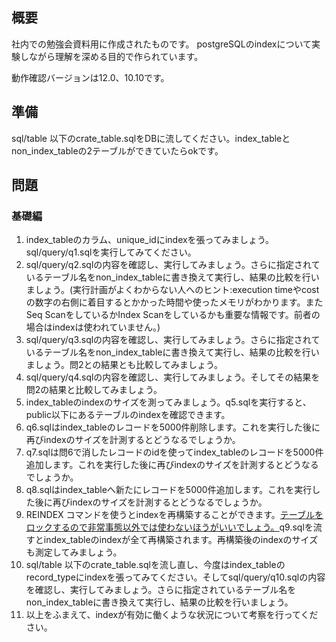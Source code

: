 ## 概要
社内での勉強会資料用に作成されたものです。
postgreSQLのindexについて実験しながら理解を深める目的で作られています。

動作確認バージョンは12.0、10.10です。

## 準備
sql/table 以下のcrate_table.sqlをDBに流してください。index_tableとnon_index_tableの2テーブルができていたらokです。

## 問題

### 基礎編
1. index_tableのカラム、unique_idにindexを張ってみましょう。sql/query/q1.sqlを実行してみてください。
2. sql/query/q2.sqlの内容を確認し、実行してみましょう。さらに指定されているテーブル名をnon_index_tableに書き換えて実行し、結果の比較を行いましょう。(実行計画がよくわからない人へのヒント:execution timeやcostの数字の右側に着目するとかかった時間や使ったメモリがわかります。またSeq ScanをしているかIndex Scanをしているかも重要な情報です。前者の場合はindexは使われていません。)
3. sql/query/q3.sqlの内容を確認し、実行してみましょう。さらに指定されているテーブル名をnon_index_tableに書き換えて実行し、結果の比較を行いましょう。問2との結果とも比較してみましょう。
4. sql/query/q4.sqlの内容を確認し、実行してみましょう。そしてその結果を問2の結果と比較してみましょう。
5. index_tableのindexのサイズを測ってみましょう。q5.sqlを実行すると、public以下にあるテーブルのindexを確認できます。
6. q6.sqlはindex_tableのレコードを5000件削除します。これを実行した後に再びindexのサイズを計測するとどうなるでしょうか。
7. q7.sqlは問6で消したレコードのidを使ってindex_tableのレコードを5000件追加します。これを実行した後に再びindexのサイズを計測するとどうなるでしょうか。
8. q8.sqlはindex_tableへ新たにレコードを5000件追加します。これを実行した後に再びindexのサイズを計測するとどうなるでしょうか。
9.  REINDEX コマンドを使うとindexを再構築することができます。[テーブルをロックするので非常事態以外では使わないほうがいいでしょう。](https://www.postgresql.jp/document/11/html/sql-reindex.html)q9.sqlを流すとindex_tableのindexが全て再構築されます。再構築後のindexのサイズも測定してみましょう。
10. sql/table 以下のcrate_table.sqlを流し直し、今度はindex_tableのrecord_typeにindexを張ってみてください。そしてsql/query/q10.sqlの内容を確認し、実行してみましょう。さらに指定されているテーブル名をnon_index_tableに書き換えて実行し、結果の比較を行いましょう。
11. 以上をふまえて、indexが有効に働くような状況について考察を行ってください。
